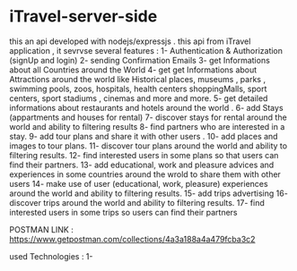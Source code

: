 # iTravel-server-side
this an api developed with nodejs/expressjs .
this api from iTravel application , it sevrvse several features : 
1- Authentication & Authorization (signUp and login)
2- sending Confirmation Emails
3- get Informations about all Countries around the World
4- get get Informations about Attractions around the world like Historical places, museums , parks , swimming pools, zoos, hospitals, health centers shoppingMalls, sport centers, sport stadiums , cinemas and more and more.
5- get detailed informations about restaurants and hotels around the world .
6- add Stays (appartments and houses for rental)
7- discover stays for rental around the world and ability to filtering results
8- find partners who are interested in a stay.
9- add tour plans and share it with other users .
10- add places and images to tour plans.
11- discover tour plans around the world and ability to filtering results.
12- find interested users in some plans so that users can find their partners.
13- add educational, work and pleasure advices and experiences in some countries around the wrold to share them with other users
14- make use of user (educational, work, pleasure) experiences around the world and ability to filtering results.
15- add trips advertising 
16- discover trips around the world and ability to filtering results.
17- find interested users in some trips so users can find their partners

POSTMAN LINK : https://www.getpostman.com/collections/4a3a188a4a479fcba3c2

used Technologies : 
1-

